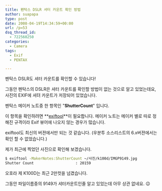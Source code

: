 ```yaml
---
title: 펜탁스 DSLR 셔터 카운트 확인 방법
author: suapapa
type: post
date: 2008-04-19T14:34:59+00:00
url: /p=53
dsq_thread_id:
  - 722560250
categories:
  - Camera
tags:
  - Exif
  - PENTAX

---
```

펜탁스 DSLR도 셔터 카운트를 확인할 수 있습니다!

그동안 펜탁스의 DSLR은 셔터 카운트를 확인할 방법이 없는 것으로 알고 있었는데요, 사진의 EXIF에 셔텨 카운트가 저장되어 있었습니다.

펜탁스 메이커 노트중 한 항목인 "**ShutterCount**" 입니다.



  
이 항목을 확인하려면 **[exiftool](http://www.google.co.kr/url?sa=t&ct=res&cd=1&url=http%3A%2F%2Fwww.sno.phy.queensu.ca%2F~phil%2Fexiftool%2F&ei=pgEKSNviD5us6wPz7fzpDQ&usg=AFQjCNFAlpvMDz6UOjAFtqrYQdOn7Vprkw&sig2=MQUeecFd4QkCsenqREAr6Q)**이 필요합니다. 메이커 노트는 메이커 별로 따로 정해진 규격이라 Exif 뷰어에 나오지 않는 경우가 많습니다.

exiftool도 최신의 버젼에서만 되는 것 같습니다. (우분투 소스리스트의 6.x버젼에서는 확인 할 수 없었습니다.)

제가 최근에 찍었던 사진으로 확인해 보겠습니다.

```bash
$ exiftool -MakerNotes:ShutterCount ~/사진/k100d/IMGP9149.jpg
Shutter Count                   : 20159
```

오호라 제 K100D는 최근 2만컷을 넘겼습니다.

그동안 파일이름중의 9149가 셔터카운트인줄 알고 있었는데 아무 상관 없네요. 😉